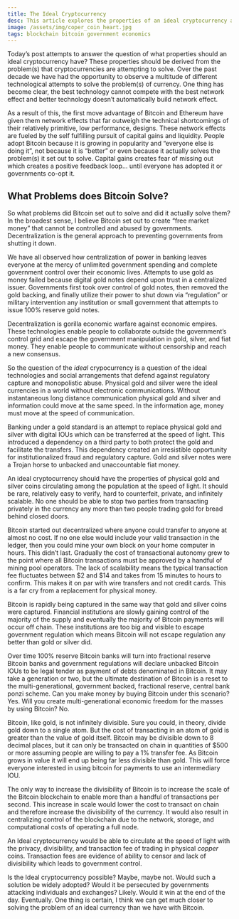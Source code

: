 ```yaml
---
title: The Ideal Cryptocurrency
desc: This article explores the properties of an ideal cryptocurrency and compares it to Bitcoin
image: /assets/img/coper_coin_heart.jpg
tags: blockchain bitcoin government economics
---
```


Today’s post attempts to answer the question of what properties should an ideal cryptocurrency have? These properties should be derived from the problem(s) that cryptocurrencies are attempting to solve. Over the past decade we have had the opportunity to observe a multitude of different technological attempts to solve the problem(s) of currency. One thing has become clear, the best technology cannot compete with the best network effect and better technology doesn’t automatically build network effect.



As a result of this, the first move advantage of Bitcoin and Ethereum have given them network effects that far outweigh the technical shortcomings of their relatively primitive, low performance, designs. These network effects are fueled by the self fulfilling pursuit of capital gains and liquidity. People adopt Bitcoin because it is growing in popularity and “everyone else is doing it”, not because it is “better” or even because it actually solves the problem(s) it set out to solve. Capital gains creates fear of missing out which creates a positive feedback loop... until everyone has adopted it or governments co-opt it. 


## What Problems does Bitcoin Solve?
So what problems did Bitcoin set out to solve and did it actually solve them? In the broadest sense, I believe Bitcoin set out to create “free market money” that cannot be controlled and abused by governments. Decentralization is the general approach to preventing governments from shutting it down.



We have all observed how centralization of power in banking leaves everyone at the mercy of unlimited government spending and complete government control over their economic lives. Attempts to use gold as money failed because digital gold notes depend upon trust in a centralized issuer. Governments first took over control of gold notes, then removed the gold backing, and finally utilize their power to shut down via “regulation” or military intervention any institution or small government that attempts to issue 100% reserve gold notes.



Decentralization is gorilla economic warfare against economic empires. These technologies enable people to collaborate outside the government’s control grid and escape the government manipulation in gold, silver, and fiat money. They enable people to communicate without censorship and reach a new consensus.



So the question of the _ideal_ crypocurrency is a question of the ideal technologies and social arrangements that defend against regulatory capture and monopolistic abuse. Physical gold and silver were the ideal currencies in a world without electronic communications. Without instantaneous long distance communication physical gold and silver and information could move at the same speed. In the information age, money must move at the speed of communication.



Banking under a gold standard is an attempt to replace physical gold and silver with digital IOUs which can be transferred at the speed of light. This introduced a dependency on a third party to both protect the gold and facilitate the transfers. This dependency created an irresistible opportunity for institutionalized fraud and regulatory capture. Gold and silver notes were a Trojan horse to unbacked and unaccountable fiat money.



An ideal cryptocurrency should have the properties of physical gold and silver coins circulating among the population at the speed of light. It should be rare, relatively easy to verify, hard to counterfeit, private, and infinitely scalable. No one should be able to stop two parties from transacting privately in the currency any more than two people trading gold for bread behind closed doors.



Bitcoin started out decentralized where anyone could transfer to anyone at almost no cost. If no one else would include your valid transaction in the ledger, then you could mine your own block on your home computer in hours. This didn’t last. Gradually the cost of transactional autonomy grew to the point where all Bitcoin transactions must be approved by a handful of mining pool operators. The lack of scalability means the typical transaction fee fluctuates between $2 and $14 and takes from 15 minutes to hours to confirm. This makes it on par with wire transfers and not credit cards. This is a far cry from a replacement for physical money.



Bitcoin is rapidly being captured in the same way that gold and silver coins were captured. Financial institutions are slowly gaining control of the majority of the supply and eventually the majority of Bitcoin payments will occur off chain. These institutions are too big and visible to escape government regulation which means Bitcoin will not escape regulation any better than gold or silver did.



Over time 100% reserve Bitcoin banks will turn into fractional reserve Bitcoin banks and government regulations will declare unbacked Bitcoin IOUs to be legal tender as payment of debts denominated in Bitcoin. It may take a generation or two, but the ultimate destination of Bitcoin is a reset to the multi-generational, government backed, fractional reserve, central bank ponzi scheme. Can you make money by buying Bitcoin under this scenario? Yes. Will you create multi-generational economic freedom for the masses by using Bitcoin? No.



Bitcoin, like gold, is not infinitely divisible. Sure you could, in theory, divide gold down to a single atom. But the cost of transacting in an atom of gold is greater than the value of gold itself. Bitcoin may be divisible down to 8 decimal places, but it can only be transacted on chain in quantities of $500 or more assuming people are willing to pay a 1% transfer fee. As Bitcoin grows in value it will end up being far less divisible than gold. This will force everyone interested in using bitcoin for payments to use an intermediary IOU.



The only way to increase the divisibility of Bitcoin is to increase the scale of the Bitcoin blockchain to enable more than a handful of transactions per second. This increase in scale would lower the cost to transact on chain and therefore increase the divisibility of the currency. It would also result in centralizing control of the blockchain due to the network, storage, and computational costs of operating a full node.



An Ideal cryptocurrency would be able to circulate at the speed of light with the privacy, divisibility, and transaction fee of trading in physical _copper_ coins. Transaction fees are evidence of ability to censor and lack of divisibility which leads to government control.



Is the Ideal cryptocurrency possible? Maybe, maybe not. Would such a solution be widely adopted? Would it be persecuted by governments attacking individuals and exchanges? Likely. Would it win at the end of the day. Eventually. One thing is certain, I think we can get much closer to solving the problem of an ideal currency than we have with Bitcoin.
